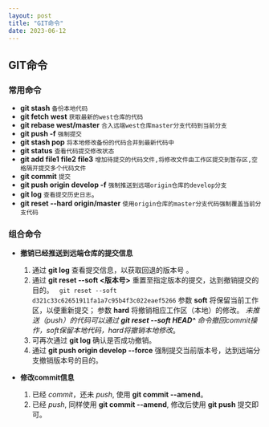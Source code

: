 ```yaml
---
layout: post
title: "GIT命令"
date: 2023-06-12
---
```


## GIT命令

### 常用命令

- **git stash**
  `备份本地代码`
  &nbsp;
- **git fetch west**
  `获取最新的west仓库的代码`
  &nbsp;
- **git rebase west/master**
  `合入远端west仓库master分支代码到当前分支`
  &nbsp;
- **git push -f**
  `强制提交`
  &nbsp;
- **git stash pop**
  `将本地修改备份的代码合并到最新代码中`
  &nbsp;
- **git status**
  `查看代码提交修改状态`
  &nbsp;
- **git add file1 file2 file3**
  `增加待提交的代码文件,将修改文件由工作区提交到暂存区,空格隔开提交多个代码文件`
  &nbsp;
- **git commit**
  `提交`
  &nbsp;
- **git push origin develop -f**
  `强制推送到远端origin仓库的develop分支`
  &nbsp;
- **git log**
  `查看提交历史日志`。
  &nbsp;
- **git reset --hard origin/master**
  `使用origin仓库的master分支代码强制覆盖当前分支代码`
  &nbsp;

### 组合命令

- **撤销已经推送到远端仓库的提交信息**
  1. 通过 **git log** 查看提交信息，以获取回退的版本号  。
   &nbsp;
  2. 通过 **git reset --soft <版本号>** 重置至指定版本的提交，达到撤销提交的目的。
   &nbsp;
   `git reset --soft d321c33c62651911fa1a7c95b4f3c022eaef5266`
   参数 **soft** 将保留当前工作区，以便重新提交；
   参数 **hard** 将撤销相应工作区（本地）的修改。
   *未推送（push）的代码可以通过 **git reset --soft HEAD^** 命令撤回commit操作，soft保留本地代码，hard将撤销本地修改*。
   &nbsp;
  3. 可再次通过 **git log** 确认是否成功撤销。
   &nbsp;
  4. 通过 **git push origin develop --force** 强制提交当前版本号，达到远端分支撤销版本号的目的。
   &nbsp;

- **修改commit信息**
  1. 已经 *commit*，还未 *push*, 使用 **git commit --amend**。
  2. 已经 *push*, 同样使用 **git commit --amend**, 修改后使用 **git push** 提交即可。

